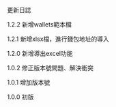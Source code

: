 更新日誌

1.2.2 新增wallets範本檔

1.2.1 新增xlsx檔，進行錢包地址的導入

1.2.0 新增導出excel功能

1.0.2 修正版本號問題、解決衝突

1.0.1 增加版本號

1.0.0 初版